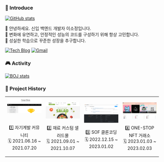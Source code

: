 ### 👻 Introduce

[![GitHub stats](https://github-readme-stats.vercel.app/api?username=sojeongLee0125&hide=stars&count_private=true&show_icons=true&theme=buefy)](https://github.com/anuraghazra/github-readme-stats)

📌 안녕하세요. 신입 백엔드 개발자 이소정입니다. <br>
📌 변화에 유연하고, 안정적인 성능의 코드를 구성하기 위해 항상 고민합니다. <br>
📌 성실한 학습으로 꾸준한 성장을 추구합니다.

[![Tech Blog](http://img.shields.io/badge/-Blog-black?style=flat-round&logo=tistory&link=https://jeong-lee-0125.tistory.com/)](https://jeong-lee-0125.tistory.com/)
[![Gmail](https://img.shields.io/badge/Gmail-d14836?style=flat-round&logo=Gmail&logoColor=white&link=mailto:sojeonglee0125@gmail.com)](mailto:sojeonglee0125@gmail.com)

### 🎮 Activity
[![BOJ stats](http://mazassumnida.wtf/api/v2/generate_badge?boj=sojeonglee0125)](http://mazassumnida.wtf/api/v2/generate_badge?boj=sojeonglee0125)

### 📃 Project History
<table>
    <tbody>
        <tr>
            <td>
                <a href="https://github.com/sojeongLee0125/MyHomepageProject"> 
                    <div><img width="100%" src="/image/history1.png"/></div>
                </a>
                    <br>
                    <br>
                    <div align = "center"> 1️⃣ 자기계발 커뮤니티 </div>
                    <div align = "center"> 🗓️ 2021.06.16 ~ 2021.07.20 </div>
                    <br>
            </td>
            <td>
                <a href="https://github.com/sojeongLee0125/SaladMallProject">
                    <div><img width="120%" src="/image/history2.png"/></div>
                </a>
                    <br>
                    <div align = "center"> 2️⃣ 재료 커스텀 샐러드몰 </div>
                    <div align = "center"> 🗓️ 2021.09.01 ~ 2021.10.07 </div>
            </td>
            <td>
                <a href="https://github.com/sojeongLee0125/StackOverFlowCloneCoding">
                    <div><img width="100%" src="/image/history3.png"/></div>
                </a>
                    <br>
                    <div align = "center"> 3️⃣ SOF 클론코딩 </div>
                    <div align = "center"> 🗓️ 2022.12.15 ~ 2023.01.02 </div>
            </td>
            <td>
                <a href="https://github.com/sojeongLee0125/TradeShopProject">
                    <div><img width="100%" src="/image/history4.png"/></div>
                </a>
                    <br>
                    <div align = "center"> 4️⃣ ONE-STOP NFT 거래소 </div>
                    <div align = "center"> 🗓️ 2023.01.03 ~ 2023.02.03 </div>
            </td>
        </tr>
    </tbody>
</table>
